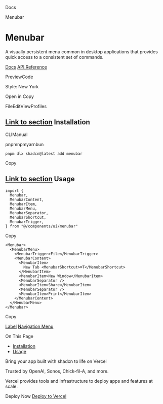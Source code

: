 Docs

Menubar

# Menubar

A visually persistent menu common in desktop applications that provides quick access to a consistent set of commands.

[Docs](https://www.radix-ui.com/docs/primitives/components/menubar) [API Reference](https://www.radix-ui.com/docs/primitives/components/menubar#api-reference)

PreviewCode

Style: New York

Open in Copy

FileEditViewProfiles

## [Link to section](\#installation) Installation

CLIManual

pnpmnpmyarnbun

```relative font-mono text-sm leading-none
pnpm dlx shadcn@latest add menubar

```

Copy

## [Link to section](\#usage) Usage

```relative rounded bg-muted px-[0.3rem] py-[0.2rem] font-mono text-sm
import {
  Menubar,
  MenubarContent,
  MenubarItem,
  MenubarMenu,
  MenubarSeparator,
  MenubarShortcut,
  MenubarTrigger,
} from "@/components/ui/menubar"
```

Copy

```relative rounded bg-muted px-[0.3rem] py-[0.2rem] font-mono text-sm
<Menubar>
  <MenubarMenu>
    <MenubarTrigger>File</MenubarTrigger>
    <MenubarContent>
      <MenubarItem>
        New Tab <MenubarShortcut>⌘T</MenubarShortcut>
      </MenubarItem>
      <MenubarItem>New Window</MenubarItem>
      <MenubarSeparator />
      <MenubarItem>Share</MenubarItem>
      <MenubarSeparator />
      <MenubarItem>Print</MenubarItem>
    </MenubarContent>
  </MenubarMenu>
</Menubar>
```

Copy

[Label](/docs/components/label) [Navigation Menu](/docs/components/navigation-menu)

On This Page

- [Installation](#installation)
- [Usage](#usage)

Bring your app built with shadcn to life on Vercel

Trusted by OpenAI, Sonos, Chick-fil-A, and more.

Vercel provides tools and infrastructure to deploy apps and features at scale.

Deploy Now [Deploy to Vercel](https://vercel.com/new?utm_source=shadcn_site&utm_medium=web&utm_campaign=docs_cta_deploy_now_callout)